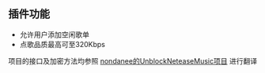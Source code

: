 插件功能
---
- 允许用户添加空闲歌单
- 点歌品质最高可至320Kbps

项目的接口及加密方法均参照 [nondanee的UnblockNeteaseMusic项目](https://github.com/nondanee/UnblockNeteaseMusic) 进行翻译